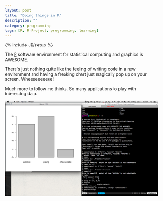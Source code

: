 ```yaml
---
layout: post
title: "Doing things in R"
description: ""
category: programming
tags: [R, R-Project, programming, learning]
---
```

{% include JB/setup %}

The [R](http://www.r-project.org/) software environment for statistical computing and graphics is AWESOME.

There's just nothing quite like the feeling of writing code in a new environment and having a freaking chart just magically pop up on your screen. Wheeeeeeeeee! 

Much more to follow me thinks. So many applications to play with interesting data.

![First barchart in R](/assets/files/r.png)

